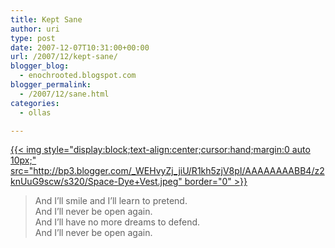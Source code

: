 ```yaml
---
title: Kept Sane
author: uri
type: post
date: 2007-12-07T10:31:00+00:00
url: /2007/12/kept-sane/
blogger_blog:
  - enochrooted.blogspot.com
blogger_permalink:
  - /2007/12/sane.html
categories:
  - ollas

---
```

[{{< img style="display:block;text-align:center;cursor:hand;margin:0 auto 10px;" src="http://bp3.blogger.com/_WEHvyZj_jiU/R1kh5zjV8pI/AAAAAAAABB4/z2knUuG9scw/s320/Space-Dye+Vest.jpeg" border="0" >}}][1]  


> And I&#8217;ll smile and I&#8217;ll learn to pretend.  
> And I&#8217;ll never be open again.  
> And I&#8217;ll have no more dreams to defend.  
> And I&#8217;ll never be open again.</p>

 [1]: http://bp3.blogger.com/_WEHvyZj_jiU/R1kh5zjV8pI/AAAAAAAABB4/z2knUuG9scw/s1600-h/Space-Dye+Vest.jpeg